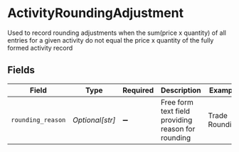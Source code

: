 # ActivityRoundingAdjustment

Used to record rounding adjustments when the sum(price x quantity) of all entries for a given activity do not equal the price x quantity of the fully formed activity record


## Fields

| Field                                              | Type                                               | Required                                           | Description                                        | Example                                            |
| -------------------------------------------------- | -------------------------------------------------- | -------------------------------------------------- | -------------------------------------------------- | -------------------------------------------------- |
| `rounding_reason`                                  | *Optional[str]*                                    | :heavy_minus_sign:                                 | Free form text field providing reason for rounding | Trade Rounding                                     |
